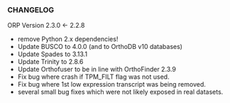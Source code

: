 ### CHANGELOG

ORP Version 2.3.0 <- 2.2.8

- remove Python 2.x dependencies!
- Update BUSCO to 4.0.0 (and to OrthoDB v10 databases)
- Update Spades to 3.13.1
- Update Trinity to 2.8.6
- Update Orthofuser to be in line with OrthoFinder 2.3.9
- Fix bug where crash if TPM_FILT flag was not used.
- Fix bug where 1st low expression transcript was being removed.
- several small bug fixes which were not likely exposed in real datasets.  
